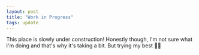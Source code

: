 ```yaml
---
layout: post
title: "Work in Progress"
tags: update
---
```


This place is slowly under construction! Honestly though, I'm not sure what I'm doing and that's why it's taking a bit. But trying my best 💪😤
